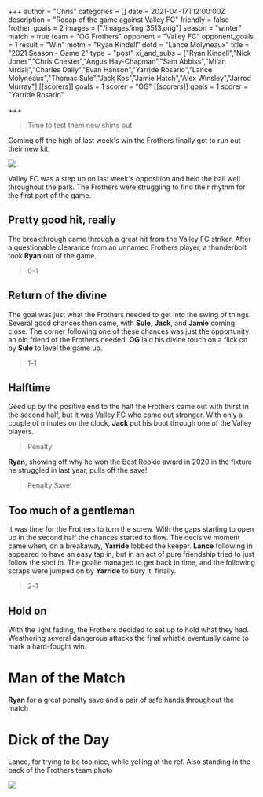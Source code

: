 +++
author = "Chris"
categories = []
date = 2021-04-17T12:00:00Z
description = "Recap of the game against Valley FC"
friendly = false
frother_goals = 2
images = ["/images/img_3513.png"]
season = "winter"
match = true
team = "OG Frothers"
opponent = "Valley FC"
opponent_goals = 1
result = "Win"
motm = "Ryan Kindell"
dotd = "Lance Molyneaux"
title = "2021 Season - Game 2"
type = "post"
xi_and_subs = ["Ryan Kindell","Nick Jones","Chris Chester","Angus Hay-Chapman","Sam Abbiss","Milan Mrdalj","Charles Daily","Evan Hanson","Yarride Rosario","Lance Molyneaux","Thomas Sule","Jack Kos","Jamie Hatch","Alex Winsley","Jarrod Murray"]
[[scorers]]
goals = 1
scorer = "OG"
[[scorers]]
goals = 1
scorer = "Yarride Rosario"


+++
> Time to test them new shirts out

Coming off the high of last week's win the Frothers finally got to run out their new kit.

![](/images/2585517870_7ccf78cd04_o.jpg)

Valley FC was a step up on last week's opposition and held the ball well throughout the park. The Frothers were struggling to find their rhythm for the first part of the game.

## Pretty good hit, really

The breakthrough came through a great hit from the Valley FC striker. After a questionable clearance from an unnamed Frothers player, a thunderbolt took **Ryan** out of the game.

> 0-1

## Return of the divine

The goal was just what the Frothers needed to get into the swing of things. Several good chances then came, with **Sule**, **Jack**, and **Jamie** coming close. The corner following one of these chances was just the opportunity an old friend of the Frothers needed. **OG** laid his divine touch on a flick on by **Sule** to level the game up.

> 1-1

## Halftime

Geed up by the positive end to the half the Frothers came out with thirst in the second half, but it was Valley FC who came out stronger. With only a couple of minutes on the clock, **Jack** put his boot through one of the Valley players.

> Penalty

**Ryan**, showing off why he won the Best Rookie award in 2020 in the fixture he struggled in last year, pulls off the save!

> Penalty Save!

## Too much of a gentleman

It was time for the Frothers to turn the screw. With the gaps starting to open up in the second half the chances started to flow. The decisive moment came when, on a breakaway, **Yarride** lobbed the keeper. **Lance** following in appeared to have an easy tap in, but in an act of pure friendship tried to just follow the shot in. The goalie managed to get back in time, and the following scraps were jumped on by **Yarride** to bury it, finally.

> 2-1

## Hold on

With the light fading, the Frothers decided to set up to hold what they had. Weathering several dangerous attacks the final whistle eventually came to mark a hard-fought win.

# Man of the Match

**Ryan** for a great penalty save and a pair of safe hands throughout the match

# Dick of the Day

Lance, for trying to be too nice, while yelling at the ref. Also standing in the back of the Frothers team photo

![](/images/img_3513.png)
